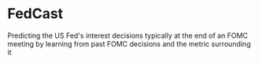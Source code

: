 # FedCast
Predicting the US Fed's interest decisions typically at the end of an FOMC meeting by learning from past FOMC decisions and the metric surrounding it